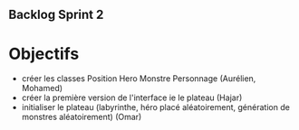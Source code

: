 ## Backlog Sprint 2
# Objectifs
- créer les classes Position Hero Monstre Personnage (Aurélien, Mohamed)
- créer la première version de l'interface ie le plateau (Hajar)
- initialiser le plateau (labyrinthe, héro placé aléatoirement, génération de monstres aléatoirement) (Omar)
